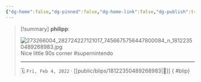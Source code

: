 ```yaml
---
{"dg-home":false,"dg-pinned":false,"dg-home-link":false,"dg-publish":true,"type":"blip","disabled rules":["yaml-title","yaml-title-alias","file-name-heading"],"title":"philipp on instagram @ 2022-02-04","created-date":"2022-02-04T12:00:00","updated-date":"2025-05-02T17:43:08","dg-path":"blips/18122350489268983.md","permalink":"/blips/18122350489268983/","dgPassFrontmatter":true}
---
```


> [!summary] **philipp**:
>
> ![273266004_282724227121017_7456675756447800084_n_18122350489268983.jpg](/img/user/attachments/273266004_282724227121017_7456675756447800084_n_18122350489268983.jpg)
> Nice little 90s corner #supernintendo
> - - -
>
> 🗓️ `Fri, Feb 4, 2022` · [[public/blips/18122350489268983\|🔗]]
{ #blip}

